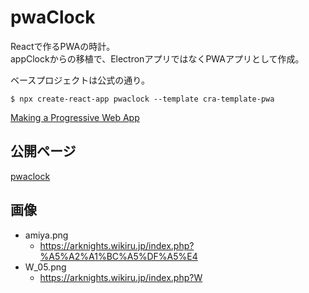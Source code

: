 # pwaClock
Reactで作るPWAの時計。\
appClockからの移植で、ElectronアプリではなくPWAアプリとして作成。

ベースプロジェクトは公式の通り。

```
$ npx create-react-app pwaclock --template cra-template-pwa
```

[Making a Progressive Web App](https://create-react-app.dev/docs/making-a-progressive-web-app/)

## 公開ページ
[pwaclock](https://tsu-kunn.github.io/pwaclock/)

## 画像
- amiya.png
  - https://arknights.wikiru.jp/index.php?%A5%A2%A1%BC%A5%DF%A5%E4
- W_05.png
  - https://arknights.wikiru.jp/index.php?W

